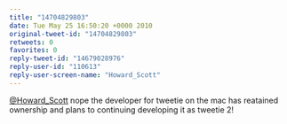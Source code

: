 ```yaml
---
title: "14704829803"
date: Tue May 25 16:50:20 +0000 2010
original-tweet-id: "14704829803"
retweets: 0
favorites: 0
reply-tweet-id: "14679028976"
reply-user-id: "110613"
reply-user-screen-name: "Howard_Scott"
---
```

<a href="https://twitter.com/Howard_Scott">@Howard_Scott</a> nope the developer for tweetie on the mac has reatained ownership and plans to continuing developing it as tweetie 2!
